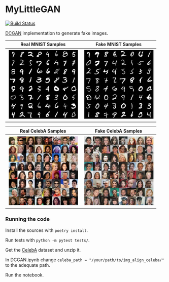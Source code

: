 # MyLittleGAN
[![Build Status](https://api.travis-ci.org/rallesiardo/MyLittleGan.svg?branch=master)](https://travis-ci.org/rallesiardo/MyLittleGan)


[DCGAN](https://arxiv.org/pdf/1511.06434.pdf) implementation to generate fake images.

Real MNIST Samples            |  Fake MNIST Samples
:-------------------------:|:-------------------------:
![Real MNIST Samples](imgs/real_mnist.jpg)   |  ![Faked MNIST Samples](imgs/fake_mnist.jpg)

Real CelebA Samples            |  Fake CelebA Samples
:-------------------------:|:-------------------------:
![Real CelebA Samples](imgs/real_celeba.jpg)   |  ![Faked CelebA Samples](imgs/fake_celeba.jpg) 


### Running the code


Install the sources with `poetry install`.

Run tests with `python -m pytest tests/`.

Get the [CelebA](https://www.kaggle.com/jessicali9530/celeba-dataset) dataset and unzip it.

In DCGAN.ipynb change `celeba_path = "/your/path/to/img_align_celeba/"` to the adequate path.

Run the notebook.
